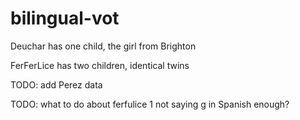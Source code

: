 # bilingual-vot

Deuchar has one child, the girl from Brighton

FerFerLice has two children, identical twins

TODO: add Perez data

TODO: what to do about ferfulice 1 not saying g in Spanish enough?